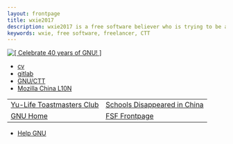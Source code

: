 ```yaml
---
layout: frontpage
title: wxie2017
description: wxie2017 is a free software believer who is trying to be a freelancer working with free software.
keywords: wxie, free software, freelancer, CTT
---
```



<a href="https://www.gnu.org/gnu40"><img src="GNU40_HM_badge.png" alt="[ Celebrate 40 years of GNU! ]" /></a>

<div class="navbar">
  <div class="navbar-inner">
      <ul class="nav">
          <li><a href="{{ BASE_PATH }}/assets/cv.pdf">cv</a></li>
<!-- no github anymore         <li><a href="https://github.com/wxie2017">github</a></li>  -->
          <li><a href="https://gitlab.com/wxie2017">gitlab</a></li>
          <li><a href="https://savannah.gnu.org/projects/www-zh-cn/">GNU/CTT</a></li>
          <li><a href="https://community.mozilla.org/groups/mozilla-china-l10n/">Mozilla China L10N</a></li>
      </ul>
  </div>
</div>

<table class="wide">
<tr>
  <td class="left">
    <a href="https://yulifeclub.gitlab.io/">Yu-Life Toastmasters Club</a>
  </td>
  <td class="right">
    <a href="https://schools-disappeared-in-china.gitlab.io/webpages/schools.html">Schools Disappeared in China</a>
  </td>
</tr>
<tr>
  <td class="left">
    <a href="https://www.gnu.org/">GNU Home</a>
  </td>
  <td class="right">
    <a href="https://www.fsf.org/">FSF Frontpage</a>
  </td>
</tr>
</table>

<div class="navbar">
  <div class="navbar-inner">
      <ul class="nav">
          <li><a href="https://www.gnu.org/help/help.html">Help GNU</a></li>
      </ul>
  </div>
</div>
